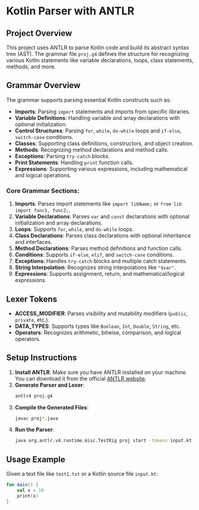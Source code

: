 # Kotlin Parser with ANTLR

## Project Overview
This project uses ANTLR to parse Kotlin code and build its abstract syntax tree (AST). The grammar file `proj.g4` defines the structure for recognizing various Kotlin statements like variable declarations, loops, class statements, methods, and more.

## Grammar Overview
The grammar supports parsing essential Kotlin constructs such as:
- **Imports**: Parsing `import` statements and imports from specific libraries.
- **Variable Definitions**: Handling variable and array declarations with optional initialization.
- **Control Structures**: Parsing `for`, `while`, `do-while` loops and `if-else`, `switch-case` conditions.
- **Classes**: Supporting class definitions, constructors, and object creation.
- **Methods**: Recognizing method declarations and method calls.
- **Exceptions**: Parsing `try-catch` blocks.
- **Print Statements**: Handling `print` function calls.
- **Expressions**: Supporting various expressions, including mathematical and logical operations.

### Core Grammar Sections:
1. **Imports**: Parses import statements like `import libName;` or `from lib import func1, func2;`.
2. **Variable Declarations**: Parses `var` and `const` declarations with optional initialization and array declarations.
3. **Loops**: Supports `for`, `while`, and `do-while` loops.
4. **Class Declarations**: Parses class declarations with optional inheritance and interfaces.
5. **Method Declarations**: Parses method definitions and function calls.
6. **Conditions**: Supports `if-else`, `elif`, and `switch-case` conditions.
7. **Exceptions**: Handles `try-catch` blocks and multiple catch statements.
8. **String Interpolation**: Recognizes string interpolations like `"$var"`.
9. **Expressions**: Supports assignment, return, and mathematical/logical expressions.

## Lexer Tokens
- **ACCESS_MODIFIER**: Parses visibility and mutability modifiers (`public`, `private`, etc.).
- **DATA_TYPES**: Supports types like `Boolean`, `Int`, `Double`, `String`, etc.
- **Operators**: Recognizes arithmetic, bitwise, comparison, and logical operators.

## Setup Instructions
1. **Install ANTLR**: Make sure you have ANTLR installed on your machine. You can download it from the official [ANTLR website](https://www.antlr.org/).
2. **Generate Parser and Lexer**:
    ```bash
    antlr4 proj.g4
    ```
3. **Compile the Generated Files**:
    ```bash
    javac proj*.java
    ```
4. **Run the Parser**:
    ```bash
    java org.antlr.v4.runtime.misc.TestRig proj start -tokens input.kt
    ```

## Usage Example
Given a text file like `test1.txt` or a Kotlin source file `input.kt`:
```kotlin
fun main() {
    val x = 10
    print(x)
}
```

